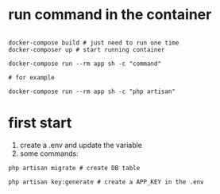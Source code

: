 
# run command in the container

```shell

docker-compose build # just need to run one time
docker-composer up # start running container

docker-compose run --rm app sh -c "command"

# for example

docker-compose run --rm app sh -c "php artisan"

```



# first start

1. create a .env and update the variable
2. some commands:

```shell
php artisan migrate # create DB table 

php artisan key:generate # create a APP_KEY in the .env

```
